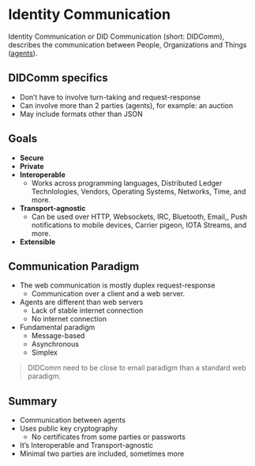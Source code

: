 # Identity Communication

Identity Communication or DID Communication (short: DIDComm), describes the communication between People, Organizations and Things ([agents](./identity_communication/agents.md)).


## DIDComm specifics
- Don’t have to involve turn-taking and request-response
- Can involve more than 2 parties (agents), for example: an auction
- May include formats other than JSON

## Goals 
- **Secure**
- **Private**
- **Interoperable**
    - Works across programming languages, Distributed Ledger Technlologies, Vendors, Operating Systems, Networks, Time, and more.
- **Transport-agnostic**
    - Can be used over HTTP, Websockets, IRC, Bluetooth, Email,, Push notifications to mobile devices, Carrier pigeon, IOTA Streams, and more.
- **Extensible**

## Communication Paradigm

- The web communication is mostly duplex request-response 
    - Communication over a client and a web server.
- Agents are different than web servers
    - Lack of stable internet connection
    - No internet connection
- Fundamental paradigm
    - Message-based
    - Asynchronous
    - Simplex
> DIDComm need to be close to email paradigm than a standard web paradigm.

## Summary
- Communication between agents
- Uses public key cryptography
    - No certificates from some parties or passworts
- It’s Interoperable and Transport-agnostic
- Minimal two parties are included, sometimes more
